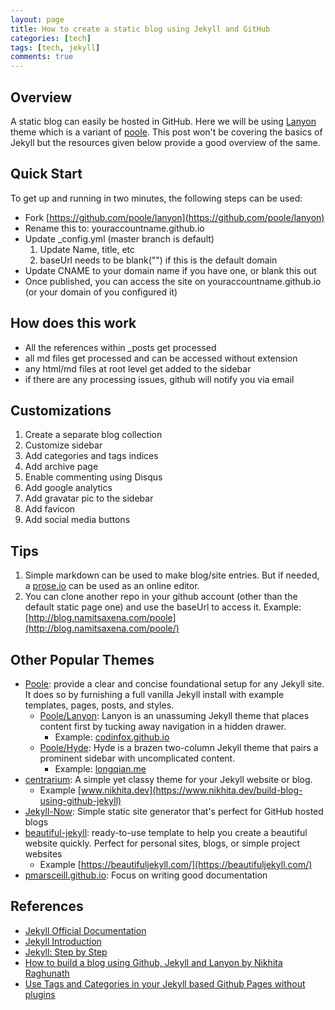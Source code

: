 ```yaml
---
layout: page
title: How to create a static blog using Jekyll and GitHub
categories: [tech]
tags: [tech, jekyll]
comments: true 
---
```

## Overview
A static blog can easily be hosted in GitHub. Here we will be using [Lanyon](https://github.com/poole/lanyon) theme which is a variant of [poole](https://github.com/poole/poole). This post won't be covering the basics of Jekyll but the resources given below provide a good overview of the same.

## Quick Start
To get up and running in two minutes, the following steps can be used:
- Fork [https://github.com/poole/lanyon](https://github.com/poole/lanyon)
- Rename this to: youraccountname.github.io
- Update _config.yml (master branch is default)
  1. Update Name, title, etc
  2. baseUrl needs to be blank("") if this is the default domain
- Update CNAME to your domain name if you have one, or blank this out
- Once published, you can access the site on youraccountname.github.io (or your domain of you configured it)
  
## How does this work
- All the references within _posts get processed
- all md files get processed and can be accessed without extension
- any html/md files at root level get added to the sidebar
- if there are any processing issues, github will notify you via email

## Customizations
1. Create a separate blog collection
2. Customize sidebar 
3. Add categories and tags indices
4. Add archive page
5. Enable commenting using Disqus
6. Add google analytics
7. Add gravatar pic to the sidebar
8. Add favicon 
9. Add social media buttons

## Tips
1. Simple markdown can be used to make blog/site entries. But if needed, a [prose.io](https://prose.io/) can be used as an online editor.
2. You can clone another repo in your github account (other than the default static page one) and use the baseUrl to access it. Example: [http://blog.namitsaxena.com/poole](http://blog.namitsaxena.com/poole/)

## Other Popular Themes 
- [Poole](https://github.com/poole/poole): provide a clear and concise foundational setup for any Jekyll site. It does so by furnishing a full vanilla Jekyll install with example templates, pages, posts, and styles.
  - [Poole/Lanyon](https://github.com/poole/lanyon): Lanyon is an unassuming Jekyll theme that places content first by tucking away navigation in a hidden drawer.
    - Example: [codinfox.github.io](https://codinfox.github.io/dev/2015/03/06/use-tags-and-categories-in-your-jekyll-based-github-pages/)
  - [Poole/Hyde](https://github.com/poole/hyde): Hyde is a brazen two-column Jekyll theme that pairs a prominent sidebar with uncomplicated content. 
    - Example: [longqian.me](https://longqian.me/2017/02/09/github-jekyll-tag/)
- [centrarium](https://github.com/bencentra/centrarium): A simple yet classy theme for your Jekyll website or blog.
  - Example [www.nikhita.dev](https://www.nikhita.dev/build-blog-using-github-jekyll)
- [Jekyll-Now](https://github.com/barryclark/jekyll-now): Simple static site generator that's perfect for GitHub hosted blogs 
- [beautiful-jekyll](https://github.com/daattali/beautiful-jekyll): ready-to-use template to help you create a beautiful website quickly. Perfect for personal sites, blogs, or simple project websites
  - Example [https://beautifuljekyll.com/](https://beautifuljekyll.com/)
- [pmarsceill.github.io](https://pmarsceill.github.io/just-the-docs/): Focus on writing good documentation

## References
- [Jekyll Official Documentation](https://jekyllrb.com/docs/)
- [Jekyll Introduction](http://jekyllbootstrap.com/lessons/jekyll-introduction.html)
- [Jekyll: Step by Step](https://jekyllrb.com/docs/step-by-step/01-setup/)
- [How to build a blog using Github, Jekyll and Lanyon by Nikhita Raghunath](https://www.nikhita.dev/build-blog-using-github-jekyll)
- [Use Tags and Categories in your Jekyll based Github Pages without plugins](https://codinfox.github.io/dev/2015/03/06/use-tags-and-categories-in-your-jekyll-based-github-pages/)
